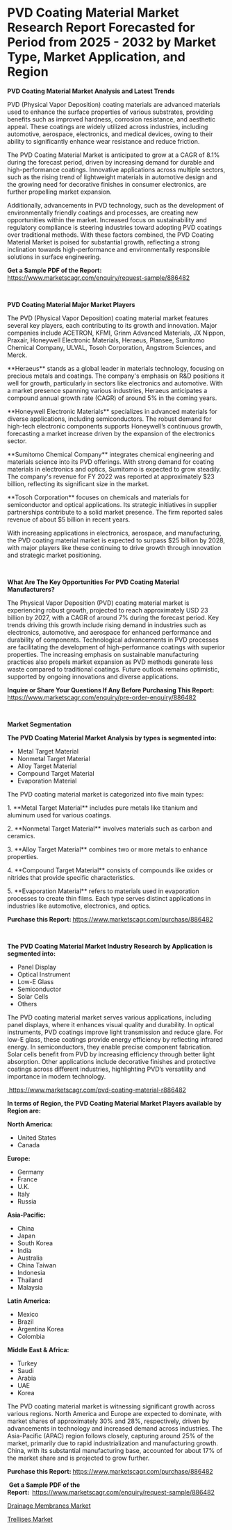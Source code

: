 <p><h1>PVD Coating Material Market Research Report Forecasted for Period from 2025 -  2032 by Market Type, Market Application, and Region</h1></p><p><strong>PVD Coating Material Market Analysis and Latest Trends</strong></p>
<p><p>PVD (Physical Vapor Deposition) coating materials are advanced materials used to enhance the surface properties of various substrates, providing benefits such as improved hardness, corrosion resistance, and aesthetic appeal. These coatings are widely utilized across industries, including automotive, aerospace, electronics, and medical devices, owing to their ability to significantly enhance wear resistance and reduce friction.</p><p>The PVD Coating Material Market is anticipated to grow at a CAGR of 8.1% during the forecast period, driven by increasing demand for durable and high-performance coatings. Innovative applications across multiple sectors, such as the rising trend of lightweight materials in automotive design and the growing need for decorative finishes in consumer electronics, are further propelling market expansion. </p><p>Additionally, advancements in PVD technology, such as the development of environmentally friendly coatings and processes, are creating new opportunities within the market. Increased focus on sustainability and regulatory compliance is steering industries toward adopting PVD coatings over traditional methods. With these factors combined, the PVD Coating Material Market is poised for substantial growth, reflecting a strong inclination towards high-performance and environmentally responsible solutions in surface engineering.</p></p>
<p><strong>Get a Sample PDF of the Report:&nbsp;</strong> <a href="https://www.marketscagr.com/enquiry/request-sample/886482?utm_campaign=2115&utm_medium=2&utm_source=Github&utm_content=ia&utm_term=31032025&utm_id=pvd-coating-material">https://www.marketscagr.com/enquiry/request-sample/886482</a></p>
<p>&nbsp;</p>
<p><strong>PVD Coating Material Major Market Players</strong></p>
<p><p>The PVD (Physical Vapor Deposition) coating material market features several key players, each contributing to its growth and innovation. Major companies include ACETRON, KFMI, Grinm Advanced Materials, JX Nippon, Praxair, Honeywell Electronic Materials, Heraeus, Plansee, Sumitomo Chemical Company, ULVAL, Tosoh Corporation, Angstrom Sciences, and Merck.</p><p>**Heraeus** stands as a global leader in materials technology, focusing on precious metals and coatings. The company's emphasis on R&D positions it well for growth, particularly in sectors like electronics and automotive. With a market presence spanning various industries, Heraeus anticipates a compound annual growth rate (CAGR) of around 5% in the coming years.</p><p>**Honeywell Electronic Materials** specializes in advanced materials for diverse applications, including semiconductors. The robust demand for high-tech electronic components supports Honeywell’s continuous growth, forecasting a market increase driven by the expansion of the electronics sector.</p><p>**Sumitomo Chemical Company** integrates chemical engineering and materials science into its PVD offerings. With strong demand for coating materials in electronics and optics, Sumitomo is expected to grow steadily. The company's revenue for FY 2022 was reported at approximately $23 billion, reflecting its significant size in the market.</p><p>**Tosoh Corporation** focuses on chemicals and materials for semiconductor and optical applications. Its strategic initiatives in supplier partnerships contribute to a solid market presence. The firm reported sales revenue of about $5 billion in recent years.</p><p>With increasing applications in electronics, aerospace, and manufacturing, the PVD coating material market is expected to surpass $25 billion by 2028, with major players like these continuing to drive growth through innovation and strategic market positioning.</p></p>
<p>&nbsp;</p>
<p><strong>What Are The Key Opportunities For PVD Coating Material Manufacturers?</strong></p>
<p><p>The Physical Vapor Deposition (PVD) coating material market is experiencing robust growth, projected to reach approximately USD 23 billion by 2027, with a CAGR of around 7% during the forecast period. Key trends driving this growth include rising demand in industries such as electronics, automotive, and aerospace for enhanced performance and durability of components. Technological advancements in PVD processes are facilitating the development of high-performance coatings with superior properties. The increasing emphasis on sustainable manufacturing practices also propels market expansion as PVD methods generate less waste compared to traditional coatings. Future outlook remains optimistic, supported by ongoing innovations and diverse applications.</p></p>
<p><strong>Inquire or Share Your Questions If Any Before Purchasing This Report:</strong> <a href="https://www.marketscagr.com/enquiry/pre-order-enquiry/886482?utm_campaign=2115&utm_medium=2&utm_source=Github&utm_content=ia&utm_term=31032025&utm_id=pvd-coating-material">https://www.marketscagr.com/enquiry/pre-order-enquiry/886482</a></p>
<p>&nbsp;</p>
<p><strong>Market Segmentation</strong></p>
<p><strong>The PVD Coating Material Market Analysis by types is segmented into:</strong></p>
<p><ul><li>Metal Target Material</li><li>Nonmetal Target Material</li><li>Alloy Target Material</li><li>Compound Target Material</li><li>Evaporation Material</li></ul></p>
<p><p>The PVD coating material market is categorized into five main types: </p><p>1. **Metal Target Material** includes pure metals like titanium and aluminum used for various coatings.  </p><p>2. **Nonmetal Target Material** involves materials such as carbon and ceramics.  </p><p>3. **Alloy Target Material** combines two or more metals to enhance properties.  </p><p>4. **Compound Target Material** consists of compounds like oxides or nitrides that provide specific characteristics.  </p><p>5. **Evaporation Material** refers to materials used in evaporation processes to create thin films. Each type serves distinct applications in industries like automotive, electronics, and optics.</p></p>
<p><strong>Purchase this Report:&nbsp;</strong><a href="https://www.marketscagr.com/purchase/886482?utm_campaign=2115&utm_medium=2&utm_source=Github&utm_content=ia&utm_term=31032025&utm_id=pvd-coating-material">https://www.marketscagr.com/purchase/886482</a></p>
<p>&nbsp;</p>
<p><strong>The PVD Coating Material Market Industry Research by Application is segmented into:</strong></p>
<p><ul><li>Panel Display</li><li>Optical Instrument</li><li>Low-E Glass</li><li>Semiconductor</li><li>Solar Cells</li><li>Others</li></ul></p>
<p><p>The PVD coating material market serves various applications, including panel displays, where it enhances visual quality and durability. In optical instruments, PVD coatings improve light transmission and reduce glare. For low-E glass, these coatings provide energy efficiency by reflecting infrared energy. In semiconductors, they enable precise component fabrication. Solar cells benefit from PVD by increasing efficiency through better light absorption. Other applications include decorative finishes and protective coatings across different industries, highlighting PVD’s versatility and importance in modern technology.</p></p>
<p><a href="https://www.marketscagr.com/pvd-coating-material-r886482?utm_campaign=2115&utm_medium=2&utm_source=Github&utm_content=ia&utm_term=31032025&utm_id=pvd-coating-material">&nbsp;https://www.marketscagr.com/pvd-coating-material-r886482</a></p>
<p><strong>In terms of Region, the PVD Coating Material Market Players available by Region are:</strong></p>
<p>
    <p> <strong> North America: </strong>
        <ul>
            <li>United States</li>
            <li>Canada</li>
        </ul>
        </p> 
    <p> <strong> Europe: </strong>
        <ul>
            <li>Germany</li>
            <li>France</li>
            <li>U.K.</li>
            <li>Italy</li>
            <li>Russia</li>
        </ul>
        </p> 
    <p> <strong> Asia-Pacific: </strong>
        <ul>
            <li>China</li>
            <li>Japan</li>
            <li>South Korea</li>
            <li>India</li>
            <li>Australia</li>
            <li>China Taiwan</li>
            <li>Indonesia</li>
            <li>Thailand</li>
            <li>Malaysia</li>
        </ul>
        </p> 
    <p> <strong> Latin America: </strong>
        <ul>
            <li>Mexico</li>
            <li>Brazil</li>
            <li>Argentina Korea</li>
            <li>Colombia</li>
        </ul>
        </p> 
    <p> <strong> Middle East & Africa: </strong>
        <ul>
            <li>Turkey</li>
            <li>Saudi</li>
            <li>Arabia</li>
            <li>UAE</li>
            <li>Korea</li>
        </ul>
    </p>
    </p>
<p><p>The PVD coating material market is witnessing significant growth across various regions. North America and Europe are expected to dominate, with market shares of approximately 30% and 28%, respectively, driven by advancements in technology and increased demand across industries. The Asia-Pacific (APAC) region follows closely, capturing around 25% of the market, primarily due to rapid industrialization and manufacturing growth. China, with its substantial manufacturing base, accounted for about 17% of the market share and is projected to grow further.</p></p>
<p><strong>Purchase this Report: </strong><a href="https://www.marketscagr.com/purchase/886482?utm_campaign=2115&utm_medium=2&utm_source=Github&utm_content=ia&utm_term=31032025&utm_id=pvd-coating-material">https://www.marketscagr.com/purchase/886482</a></p>
<p>&nbsp;<strong>Get a Sample PDF of the Report:&nbsp;&nbsp;</strong><a href="https://www.marketscagr.com/enquiry/request-sample/886482?utm_campaign=2115&utm_medium=2&utm_source=Github&utm_content=ia&utm_term=31032025&utm_id=pvd-coating-material">https://www.marketscagr.com/enquiry/request-sample/886482</a></p>
<p><strong></strong></p>
<p><p><a href="https://github.com/sionepeppess/Market-Research-Report-List-1/blob/main/drainage-membranes-market.md?utm_campaign=2115&utm_medium=2&utm_source=Github&utm_content=ia&utm_term=31032025&utm_id=pvd-coating-material">Drainage Membranes Market</a></p><p><a href="https://github.com/sofayahoo2023/Market-Research-Report-List-7/blob/main/trellises-market.md?utm_campaign=2115&utm_medium=2&utm_source=Github&utm_content=ia&utm_term=31032025&utm_id=pvd-coating-material">Trellises Market</a></p></p>